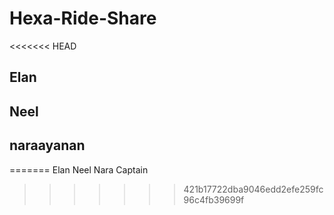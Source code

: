 # Hexa-Ride-Share

<<<<<<< HEAD

## Elan

## Neel

## naraayanan

=======
Elan
Neel
Nara
Captain

> > > > > > > 421b17722dba9046edd2efe259fc96c4fb39699f

